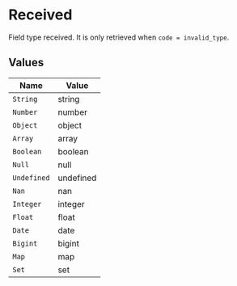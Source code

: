 # Received

Field type received. It is only retrieved when `code = invalid_type`.


## Values

| Name        | Value       |
| ----------- | ----------- |
| `String`    | string      |
| `Number`    | number      |
| `Object`    | object      |
| `Array`     | array       |
| `Boolean`   | boolean     |
| `Null`      | null        |
| `Undefined` | undefined   |
| `Nan`       | nan         |
| `Integer`   | integer     |
| `Float`     | float       |
| `Date`      | date        |
| `Bigint`    | bigint      |
| `Map`       | map         |
| `Set`       | set         |
